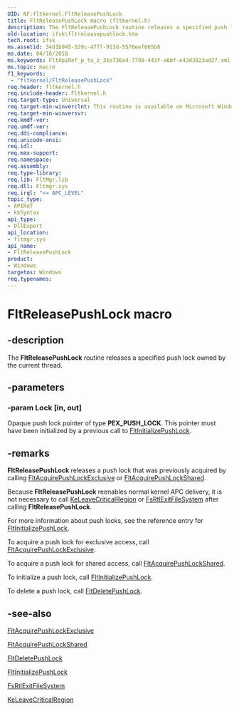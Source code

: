 ```yaml
---
UID: NF:fltkernel.FltReleasePushLock
title: FltReleasePushLock macro (fltkernel.h)
description: The FltReleasePushLock routine releases a specified push lock owned by the current thread.
old-location: ifsk\fltreleasepushlock.htm
tech.root: ifsk
ms.assetid: 34d1b945-329c-47ff-913d-5576eef665b8
ms.date: 04/16/2018
ms.keywords: FltApiRef_p_to_z_31e736a4-7790-443f-a6bf-e43d3823ad27.xml, FltReleasePushLock, FltReleasePushLock routine [Installable File System Drivers], fltkernel/FltReleasePushLock, ifsk.fltreleasepushlock
ms.topic: macro
f1_keywords:
 - "fltkernel/FltReleasePushLock"
req.header: fltkernel.h
req.include-header: Fltkernel.h
req.target-type: Universal
req.target-min-winverclnt: This routine is available on Microsoft Windows XP SP2, Microsoft Windows Server 2003 SP1, and later.
req.target-min-winversvr: 
req.kmdf-ver: 
req.umdf-ver: 
req.ddi-compliance: 
req.unicode-ansi: 
req.idl: 
req.max-support: 
req.namespace: 
req.assembly: 
req.type-library: 
req.lib: FltMgr.lib
req.dll: Fltmgr.sys
req.irql: "<= APC_LEVEL"
topic_type:
- APIRef
- kbSyntax
api_type:
- DllExport
api_location:
- fltmgr.sys
api_name:
- FltReleasePushLock
product:
- Windows
targetos: Windows
req.typenames: 
---
```


# FltReleasePushLock macro


## -description


The <b>FltReleasePushLock</b> routine releases a specified push lock owned by the current thread.


## -parameters




### -param Lock [in, out]

Opaque push lock pointer of type **PEX_PUSH_LOCK**. This pointer must have been initialized by a previous call to <a href="https://docs.microsoft.com/windows-hardware/drivers/ddi/content/fltkernel/nf-fltkernel-fltinitializepushlock">FltInitializePushLock</a>. 


## -remarks



<b>FltReleasePushLock</b> releases a push lock that was previously acquired by calling <a href="https://docs.microsoft.com/windows-hardware/drivers/ddi/content/fltkernel/nf-fltkernel-fltacquirepushlockexclusive">FltAcquirePushLockExclusive</a> or <a href="https://docs.microsoft.com/windows-hardware/drivers/ddi/content/fltkernel/nf-fltkernel-fltacquirepushlockshared">FltAcquirePushLockShared</a>. 

Because <b>FltReleasePushLock</b> reenables normal kernel APC delivery, it is not necessary to call <a href="https://docs.microsoft.com/windows-hardware/drivers/ddi/content/ntddk/nf-ntddk-keleavecriticalregion">KeLeaveCriticalRegion</a> or <a href="https://docs.microsoft.com/windows-hardware/drivers/ifs/fsrtlexitfilesystem">FsRtlExitFileSystem</a> after calling <b>FltReleasePushLock</b>. 

For more information about push locks, see the reference entry for <a href="https://docs.microsoft.com/windows-hardware/drivers/ddi/content/fltkernel/nf-fltkernel-fltinitializepushlock">FltInitializePushLock</a>. 

To acquire a push lock for exclusive access, call <a href="https://docs.microsoft.com/windows-hardware/drivers/ddi/content/fltkernel/nf-fltkernel-fltacquirepushlockexclusive">FltAcquirePushLockExclusive</a>. 

To acquire a push lock for shared access, call <a href="https://docs.microsoft.com/windows-hardware/drivers/ddi/content/fltkernel/nf-fltkernel-fltacquirepushlockshared">FltAcquirePushLockShared</a>. 

To initialize a push lock, call <a href="https://docs.microsoft.com/windows-hardware/drivers/ddi/content/fltkernel/nf-fltkernel-fltinitializepushlock">FltInitializePushLock</a>. 

To delete a push lock, call <a href="https://docs.microsoft.com/windows-hardware/drivers/ddi/content/fltkernel/nf-fltkernel-fltdeletepushlock">FltDeletePushLock</a>. 




## -see-also




<a href="https://docs.microsoft.com/windows-hardware/drivers/ddi/content/fltkernel/nf-fltkernel-fltacquirepushlockexclusive">FltAcquirePushLockExclusive</a>



<a href="https://docs.microsoft.com/windows-hardware/drivers/ddi/content/fltkernel/nf-fltkernel-fltacquirepushlockshared">FltAcquirePushLockShared</a>



<a href="https://docs.microsoft.com/windows-hardware/drivers/ddi/content/fltkernel/nf-fltkernel-fltdeletepushlock">FltDeletePushLock</a>



<a href="https://docs.microsoft.com/windows-hardware/drivers/ddi/content/fltkernel/nf-fltkernel-fltinitializepushlock">FltInitializePushLock</a>



<a href="https://docs.microsoft.com/windows-hardware/drivers/ifs/fsrtlexitfilesystem">FsRtlExitFileSystem</a>



<a href="https://docs.microsoft.com/windows-hardware/drivers/ddi/content/ntddk/nf-ntddk-keleavecriticalregion">KeLeaveCriticalRegion</a>
 

 

